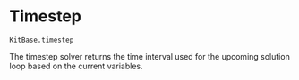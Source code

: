 # Timestep

```@docs
KitBase.timestep
```

The timestep solver returns the time interval used for the upcoming solution loop based on the current variables.
